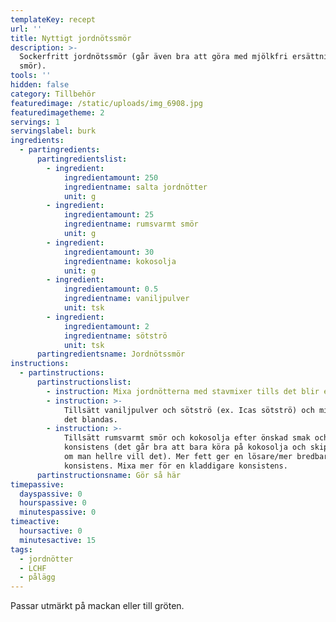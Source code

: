 ```yaml
---
templateKey: recept
url: ''
title: Nyttigt jordnötssmör
description: >-
  Sockerfritt jordnötssmör (går även bra att göra med mjölkfri ersättning för
  smör).
tools: ''
hidden: false
category: Tillbehör
featuredimage: /static/uploads/img_6908.jpg
featuredimagetheme: 2
servings: 1
servingslabel: burk
ingredients:
  - partingredients:
      partingredientslist:
        - ingredient:
            ingredientamount: 250
            ingredientname: salta jordnötter
            unit: g
        - ingredient:
            ingredientamount: 25
            ingredientname: rumsvarmt smör
            unit: g
        - ingredient:
            ingredientamount: 30
            ingredientname: kokosolja
            unit: g
        - ingredient:
            ingredientamount: 0.5
            ingredientname: vaniljpulver
            unit: tsk
        - ingredient:
            ingredientamount: 2
            ingredientname: sötströ
            unit: tsk
      partingredientsname: Jordnötssmör
instructions:
  - partinstructions:
      partinstructionslist:
        - instruction: Mixa jordnötterna med stavmixer tills det blir en kladdig massa.
        - instruction: >-
            Tillsätt vaniljpulver och sötströ (ex. Icas sötströ) och mixa så att
            det blandas.
        - instruction: >-
            Tillsätt rumsvarmt smör och kokosolja efter önskad smak och
            konsistens (det går bra att bara köra på kokosolja och skippa smöret
            om man hellre vill det). Mer fett ger en lösare/mer bredbar
            konsistens. Mixa mer för en kladdigare konsistens.
      partinstructionsname: Gör så här
timepassive:
  dayspassive: 0
  hourspassive: 0
  minutespassive: 0
timeactive:
  hoursactive: 0
  minutesactive: 15
tags:
  - jordnötter
  - LCHF
  - pålägg
---
```


Passar utmärkt på mackan eller till gröten.
